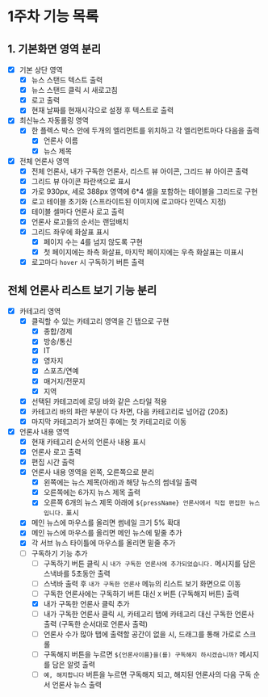 # 1주차 기능 목록

## 1. 기본화면 영역 분리
- [x] 기본 상단 영역
  - [x] 뉴스 스탠드 텍스트 출력
  - [x] 뉴스 스탠드 클릭 시 새로고침
  - [x] 로고 출력
  - [x] 현재 날짜를 현재시각으로 설정 후 텍스트로 출력

- [x] 최신뉴스 자동롤링 영역
  - [x] 한 플렉스 박스 안에 두개의 엘리먼트를 위치하고 각 엘리먼트마다 다음을 출력
    - [x] 언론사 이름
    - [x] 뉴스 제목

- [x] 전체 언론사 영역
  - [x] 전체 언론사, 내가 구독한 언론사, 리스트 뷰 아이콘, 그리드 뷰 아이콘 출력
  - [x] 그리드 뷰 아이콘 파란색으로 표시
  - [x] 가로 930px, 세로 388px 영역에 6*4 셀을 포함하는 테이블을 그리드로 구현
  - [x] 로고 테이블 초기화 (스프라이트된 이미지에 로고마다 인덱스 지정)
  - [x] 테이블 셀마다 언론사 로고 출력
  - [x] 언론사 로고들의 순서는 랜덤배치
  - [x] 그리드 좌우에 화살표 표시
    - [x] 페이지 수는 4를 넘지 않도록 구현
    - [x] 첫 페이지에는 좌측 화살표, 마지막 페이지에는 우측 화살표는 미표시
  - [x] 로고마다 `hover` 시 구독하기 버튼 출력

## 전체 언론사 리스트 보기 기능 분리
- [x] 카테고리 영역
  - [x] 클릭할 수 있는 카테고리 영역을 긴 탭으로 구현
    - [x] 종합/경제
    - [x] 방송/통신
    - [x] IT
    - [x] 영자지
    - [x] 스포츠/연예
    - [x] 매거지/전문지
    - [x] 지역
  - [x] 선택된 카테고리에 로딩 바와 같은 스타일 적용
  - [x] 카테고리 바의 파란 부분이 다 차면, 다음 카테고리로 넘어감 (20초)
  - [x] 마지막 카테고리가 보여진 후에는 첫 카테고리로 이동

- [x] 언론사 내용 영역
  - [x] 현재 카테고리 순서의 언론사 내용 표시
  - [x] 언론사 로고 출력
  - [x] 편집 시간 출력
  - [x] 언론사 내용 영역을 왼쪽, 오른쪽으로 분리
    - [x] 왼쪽에는 뉴스 제목(아래)과 해당 뉴스의 썸네일 출력
    - [x] 오른쪽에는 6가지 뉴스 제목 출력
    - [x] 오른쪽 6개의 뉴스 제목 아래에 `${pressName} 언론사에서 직접 편집한 뉴스입니다.` 표시
  - [x] 메인 뉴스에 마우스를 올리면 썸네일 크기 5% 확대
  - [x] 메인 뉴스에 마우스를 올리면 메인 뉴스에 밑줄 추가
  - [x] 각 서브 뉴스 타이틀에 마우스를 올리면 밑줄 추가
  - [ ] 구독하기 기능 추가
    - [ ] 구독하기 버튼 클릭 시 `내가 구독한 언론사에 추가되었습니다.` 메시지를 담은 스낵바를 5초동안 출력
    - [ ] 스낵바 출력 후 `내가 구독한 언론사` 메뉴의 리스트 보기 화면으로 이동
    - [ ] 구독한 언론사에는 구독하기 버튼 대신 `X` 버튼 (구독해지 버튼) 출력
    - [x] 내가 구독한 언론사 클릭 추가
    - [ ] 내가 구독한 언론사 클릭 시, 카테고리 탭에 카테고리 대신 구독한 언론사 출력 (구독한 순서대로 언론사 출력)
    - [ ] 언론사 수가 많아 탭에 출력할 공간이 없을 시, 드래그를 통해 가로로 스크롤
    - [ ] 구독해지 버튼을 누르면 `${언론사이름}을(를) 구독해지 하시겠습니까?` 메시지를 담은 알럿 출력
    - [ ] `예, 해지합니다` 버튼을 누르면 구독해지 되고, 해지된 언론사의 다음 구독 순서 언론사 뉴스 출력